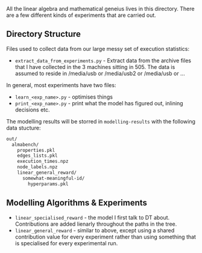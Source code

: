 All the linear algebra and mathematical geneius lives in this directory.
There are a few different kinds of experiments that are carried out.

## Directory Structure

Files used to collect data from our large messy set of execution statistics:

- `extract_data_from_experiments.py` - Extract data from the archive files
  that I have collected in the 3 machines sitting in 505. The data is
  assumed to reside in /media/usb or /media/usb2 or /media/usb<n> or ...


In general, most experiments have two files:

- `learn_<exp_name>.py` - optimises things
- `print_<exp_name>.py` - print what the model has figured out, inlining
  decisions etc.

The modelling results will be storred in `modelling-results` with the
following data stucture:

```bash
out/
  almabench/
    properties.pkl
    edges_lists.pkl
    execution_times.npz
    node_labels.npz
    linear_general_reward/
      somewhat-meaningful-id/
        hyperparams.pkl
```


## Modelling Algorithms & Experiments

- `linear_specialised_reward` - the model I first talk to DT about.
  Contributions are added lienarly throughout the paths in the tree.
- `linear_general_reward` - similar to above, except using a shared
  contribution value for every experiment rather than using something that
  is specialised for every experimental run.
